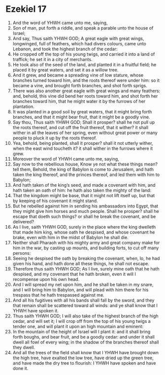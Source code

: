 ﻿# Ezekiel 17
1. And the word of YHWH came unto me, saying, 
2. Son of man, put forth a riddle, and speak a parable unto the house of Israel; 
3. And say, Thus saith YHWH GOD; A great eagle with great wings, longwinged, full of feathers, which had divers colours, came unto Lebanon, and took the highest branch of the cedar: 
4. He cropped off the top of his young twigs, and carried it into a land of traffick; he set it in a city of merchants. 
5. He took also of the seed of the land, and planted it in a fruitful field; he placed it by great waters, and set it as a willow tree. 
6. And it grew, and became a spreading vine of low stature, whose branches turned toward him, and the roots thereof were under him: so it became a vine, and brought forth branches, and shot forth sprigs. 
7. There was also another great eagle with great wings and many feathers: and, behold, this vine did bend her roots toward him, and shot forth her branches toward him, that he might water it by the furrows of her plantation. 
8. It was planted in a good soil by great waters, that it might bring forth branches, and that it might bear fruit, that it might be a goodly vine. 
9. Say thou, Thus saith YHWH GOD; Shall it prosper? shall he not pull up the roots thereof, and cut off the fruit thereof, that it wither? it shall wither in all the leaves of her spring, even without great power or many people to pluck it up by the roots thereof. 
10. Yea, behold, being planted, shall it prosper? shall it not utterly wither, when the east wind toucheth it? it shall wither in the furrows where it grew. 
11.  Moreover the word of YHWH came unto me, saying, 
12. Say now to the rebellious house, Know ye not what these things mean? tell them, Behold, the king of Babylon is come to Jerusalem, and hath taken the king thereof, and the princes thereof, and led them with him to Babylon; 
13. And hath taken of the king’s seed, and made a covenant with him, and hath taken an oath of him: he hath also taken the mighty of the land: 
14. That the kingdom might be base, that it might not lift itself up, but that by keeping of his covenant it might stand. 
15. But he rebelled against him in sending his ambassadors into Egypt, that they might give him horses and much people. Shall he prosper? shall he escape that doeth such things? or shall he break the covenant, and be delivered? 
16. As I live, saith YHWH GOD, surely in the place where the king dwelleth that made him king, whose oath he despised, and whose covenant he brake, even with him in the midst of Babylon he shall die. 
17. Neither shall Pharaoh with his mighty army and great company make for him in the war, by casting up mounts, and building forts, to cut off many persons: 
18. Seeing he despised the oath by breaking the covenant, when, lo, he had given his hand, and hath done all these things, he shall not escape. 
19. Therefore thus saith YHWH GOD; As I live, surely mine oath that he hath despised, and my covenant that he hath broken, even it will I recompense upon his own head. 
20. And I will spread my net upon him, and he shall be taken in my snare, and I will bring him to Babylon, and will plead with him there for his trespass that he hath trespassed against me. 
21. And all his fugitives with all his bands shall fall by the sword, and they that remain shall be scattered toward all winds: and ye shall know that I YHWH have spoken it. 
22.  Thus saith YHWH GOD; I will also take of the highest branch of the high cedar, and will set it; I will crop off from the top of his young twigs a tender one, and will plant it upon an high mountain and eminent: 
23. In the mountain of the height of Israel will I plant it: and it shall bring forth boughs, and bear fruit, and be a goodly cedar: and under it shall dwell all fowl of every wing; in the shadow of the branches thereof shall they dwell. 
24. And all the trees of the field shall know that I YHWH have brought down the high tree, have exalted the low tree, have dried up the green tree, and have made the dry tree to flourish: I YHWH have spoken and have done it. 
